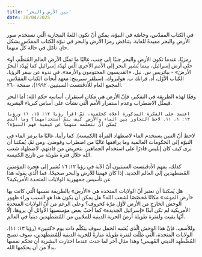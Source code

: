```yaml
---
title: 'بين الأرض والبحر'
date: 30/04/2025
---
```


في الكتاب المقدّس، وخاصّة في النبوّة، يمكن أنّ تكون اللغةُ المجازية الّتي تستخدم صور الأرض والبحر مفيدةً للغاية.  يتناقض رمزا الأرض والبحر في نبوّة الكتاب المقدّس بشكل حادٍ، تأمّل في حالة كلٍّ منهما.

«رمزيًا، عندما تكون الأرض والبحر جنبًا إلى جنب، غالبًا ما تمثّل الأرض العالم المُنظّم، أو حتّى أرض إسرائيل، بينما يُشير البحر إلى الأمم الأخرى الّتي تُهدّد إسرائيل كما يُهدّد البحرُ الأرضَ» - بياتريس س. نيل، «القديسون المختومون والأزمة». في ندوة عن سِفر الرؤيا، الكتاب الأوّل، أد. فرانك ب. هولبروك، (سيلڤر سبرينج: معهد أبحاث الكتاب المقدّس، المجمع العام للأدڤنتست السبتيين، ١٩٩٢)، صفحة ٢٦٠.

وفقًا لهذه الطريقة في التفكير، فإنّ الأرض هي مكان استقرار، أساسه حكم الله؛ أما البحر فيمثِّل الاضطراب وعدم استقرار الأمم الّتي نشأت على أساس كبرياء البشرية.

`اعتمد على الفكرة المذكورة أعلاه كخلفية، ثمَّ اقرأ رؤيا ١٢: ١٥، ١٦ ورؤيا ١٣: ١، ١١. لاحظ التجاور بين الماء والأرض. كيف يتمّ استخدامهما؟ وما الّذي يُمكن أنّ نتعلّمه منهما عن كيفية فهم النبوّة؟`

لاحظ أنّ التنين يستخدم الماء لاضطهاد المرأة (الكنيسة). كما رأينا، غالبًا ما يرمز الماء في النبوّة إلى الحكومات العالمية وما يرافقها غالبًا من اضطراب وفوضى. ومن ثمّ، يُمكننا أن نرى كيف كان إبليس قادرًا على استخدام الجماهير، بتحريض من قادتهم، لاضطهاد شعب الله خلال فترة طويلة من تاريخ الكنيسة.

كذلك، يفهم الأدڤنتست السبتيون أنّ الآية في رؤيا ١٢: ١٦ تُشير إلى هجرة المؤمنين المُضطهدين إلى العالم الجديد. إذا كان فهمنا للأرض والبحر صحيحًا، فما الّذي يقوله هذا عن تأسيس جمهورية الولايات المتحدة الأمريكية؟

هل يُمكننا أن نعتبر أنّ الولايات المتحدة هي «الأرض» بالطريقة نفسها الّتي كانت بها «أرض الموعد» مكانًا مُخصّصًا لشعب الله؟ هل يمكن أن يكون هذا هو السبب وراء ظهور الوحش الخارج من الأرض لأوّل مرّة كخروف؟ وعلى الرغم من أنّ الولايات المتحدة الأمريكية لم تكن أبدًا «إسرائيل الجديدة» كما أحبّ بعض مؤسسيها الأوائل أن يروها، إلّا أنّها بقيت ولفترة طويلة أرضَ الحرية الدينية للملايين من المُضطَهدين دينياً في العالم.

وللأسف، فإنّ هذا الوحش الّذي يُشبه الحمل سوف يتكلّم ذات يوم «كتنين» (رؤيا ١٣: ١١). الولايات المتحدة، الّتي ظلّت لفترة طويلة منارةً للحرية الدينية للمُضطَهَدين، سوف تصبح المُضْطَهِد الديني المُهيمن! وهذا مثال آخر لما حدث عندما اختارت البشرية أن تحكم نفسها بدلًا من أن يحكمها الله.